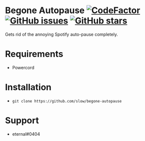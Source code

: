 # Begone Autopause [![CodeFactor](https://www.codefactor.io/repository/github/slow/begone-autopause/badge)](https://www.codefactor.io/repository/github/slow/begone-autopause) [![GitHub issues](https://img.shields.io/github/issues/slow/begone-autopause?style=flat)](https://github.com/slow/begone-autopause/issues) [![GitHub stars](https://img.shields.io/github/stars/slow/begone-autopause?style=flat)](https://github.com/slow/begone-autopause/stargazers)

Gets rid of the annoying Spotify auto-pause completely.

# Requirements

-  Powercord

# Installation

-  `git clone https://github.com/slow/begone-autopause`

# Support

-  eternal#0404
